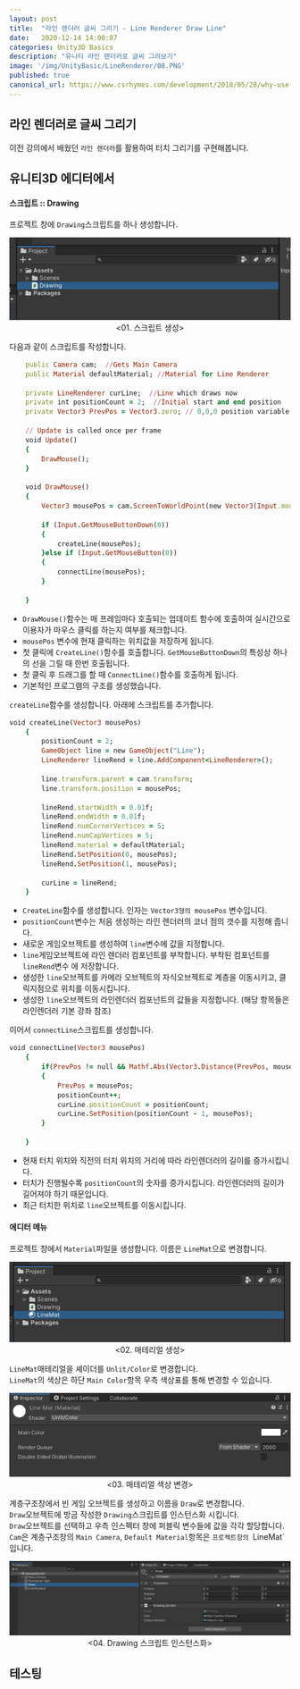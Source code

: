 ```yaml
---
layout: post
title:  "라인 렌더러 글씨 그리기 - Line Renderer Draw Line"
date:   2020-12-14 14:00:07
categories: Unity3D Basics
description: "유니티 라인 렌더러로 글씨 그려보기"
image: '/img/UnityBasic/LineRenderer/08.PNG'
published: true
canonical_url: https://www.csrhymes.com/development/2018/05/28/why-use-a-static-site-generator.html
---
```


## 라인 렌더러로 글씨 그리기
이전 강의에서 배웠던 `라인 렌더러`를 활용하여 터치 그리기를 구현해봅니다.   
  
## 유니티3D 에디터에서  
  
#### 스크립트 :: Drawing  
  
프로젝트 창에 `Drawing`스크립트를 하나 생성합니다.  
<p align="center"><img src="/img/UnityBasic/LineRenderer2/01.PNG"><br/>
<01. 스크립트 생성></p>  
  
다음과 같이 스크립트를 작성합니다.
```ruby
    public Camera cam;  //Gets Main Camera
    public Material defaultMaterial; //Material for Line Renderer

    private LineRenderer curLine;  //Line which draws now
    private int positionCount = 2;  //Initial start and end position
    private Vector3 PrevPos = Vector3.zero; // 0,0,0 position variable

    // Update is called once per frame
    void Update()
    {
        DrawMouse();
    }

    void DrawMouse()
    {
        Vector3 mousePos = cam.ScreenToWorldPoint(new Vector3(Input.mousePosition.x, Input.mousePosition.y, 0.3f));

        if (Input.GetMouseButtonDown(0))
        {
            createLine(mousePos);
        }else if (Input.GetMouseButton(0))
        {
            connectLine(mousePos);
        }
        
    }
```

* `DrawMouse()`함수는 매 프레임마다 호출되는 업데이트 함수에 호출하여 실시간으로 이용자가 마우스 클릭를 하는지 여부를 체크합니다.  
* `mousePos` 변수에 현재 클릭하는 위치값을 저장하게 됩니다.  
* 첫 클릭에 `CreateLine()`함수를 호출합니다. `GetMouseButtonDown`의 특성상 하나의 선을 그릴 때 한번 호출됩니다.  
* 첫 클릭 후 드래그를 할 때 `ConnectLine()`함수를 호출하게 됩니다.
* 기본적인 프로그램의 구조를 생성했습니다.  

`createLine`함수를 생성합니다. 아래에 스크립트를 추가합니다.  

```ruby
void createLine(Vector3 mousePos)
    {
        positionCount = 2;  
        GameObject line = new GameObject("Line");
        LineRenderer lineRend = line.AddComponent<LineRenderer>();

        line.transform.parent = cam.transform;
        line.transform.position = mousePos;

        lineRend.startWidth = 0.01f;
        lineRend.endWidth = 0.01f;
        lineRend.numCornerVertices = 5;
        lineRend.numCapVertices = 5;
        lineRend.material = defaultMaterial;
        lineRend.SetPosition(0, mousePos);
        lineRend.SetPosition(1, mousePos);

        curLine = lineRend;
    }
```
  
* `CreateLine`함수를 생성합니다. 인자는 `Vector3형의 mousePos` 변수입니다.  
* `positionCount`변수는 처음 생성하는 라인 렌더러의 코너 점의 갯수를 지정해 줍니다.  
* 새로운 게임오브젝트를 생성하여 `line`변수에 값을 지정합니다.  
* `line`게임오브젝트에 라인 렌더러 컴포넌트를 부착합니다. 부착된 컴포넌트를 `lineRend`변수 에 저장합니다.  
* 생성한 `line`오브젝트를 카메라 오브젝트의 자식오브젝트로 계층을 이동시키고, 클릭지점으로 위치를 이동시킵니다.
* 생성한 `line`오브젝트의 라인렌더러 컴포넌트의 값들을 지정합니다. (해당 항목들은 라인렌더러 기본 강좌 참조)  
  
이어서 `connectLine`스크립트를 생성합니다.  
  
```ruby
void connectLine(Vector3 mousePos)
    {
        if(PrevPos != null && Mathf.Abs(Vector3.Distance(PrevPos, mousePos)) >= 0.001f)
        {
            PrevPos = mousePos;
            positionCount++;
            curLine.positionCount = positionCount;
            curLine.SetPosition(positionCount - 1, mousePos);
        }
        
    }
```
  
* 현재 터치 위치와 직전의 터치 위치의 거리에 따라 라인렌더러의 길이를 증가시킵니다.
* 터치가 진행될수록 `positionCount`의 숫자를 증가시킵니다. 라인렌더러의 길이가 길어져야 하기 때문입니다.  
* 최근 터치한 위치로 `line`오브젝트를 이동시킵니다.   

#### 에디터 메뉴  

프로젝트 창에서 `Material`파일을 생성합니다. 이름은 `LineMat`으로 변경합니다.  
<p align="center"><img src="/img/UnityBasic/LineRenderer2/03.PNG"><br/>
<02. 매테리얼 생성></p>  

`LineMat`매테리얼을 셰이더를 `Unlit/Color`로 변경합니다.  
`LineMat`의 색상은 하단 `Main Color`항목 우측 색상표를 통해 변경할 수 있습니다.  
<p align="center"><img src="/img/UnityBasic/LineRenderer2/04.PNG"><br/>
<03. 매테리얼 색상 변경></p>  
  
계층구조창에서 빈 게임 오브젝트를 생성하고 이름을 `Draw`로 변경합니다.  
`Draw`오브젝트에 방금 작성한 `Drawing`스크립트를 인스턴스화 시킵니다.  
`Draw`오브젝트를 선택하고 우측 인스펙터 창에 퍼블릭 변수들에 값을 각각 할당합니다.  
`Cam`은 계층구조창의 `Main Camera`, `Default Material`항목은 `프로젝트창의 `LineMat`입니다.
<p align="center"><img src="/img/UnityBasic/LineRenderer2/02.PNG"><br/>
<04. Drawing 스크립트 인스턴스화></p>  
  
## 테스팅  

